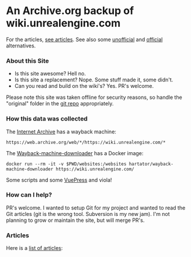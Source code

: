 # An Archive.org backup of wiki.unrealengine.com

For the articles, [see articles](https://michaeljcole.github.io/wiki.unrealengine.com/#articles).  See also some [unofficial](https://forums.unrealengine.com/unreal-engine/announcements-and-releases/1739154-changes-to-the-official-unreal-engine-wiki?p=1745505#post1745505) and [official](https://forums.unrealengine.com/unreal-engine/announcements-and-releases/1745504-a-new-community-hosted-unreal-engine-wiki) alternatives.

### About this Site

- Is this site awesome?  Hell no.
- Is this site a replacement?  Nope.  Some stuff made it, some didn't.
- Can you read and build on the wiki's?  Yes.  PR's welcome.

Please note this site was taken offline for security reasons, so handle the "original" folder in the [git repo](https://github.com/MichaelJCole/wiki.unrealengine.com) appropriately.

### How this data was collected

The [Internet Archive](https://archive.org) has a wayback machine:

```
https://web.archive.org/web/*/https://wiki.unrealengine.com/*
```

The [Wayback-machine-downloader](https://github.com/hartator/wayback-machine-downloader) has a Docker image:

```
docker run --rm -it -v $PWD/websites:/websites hartator/wayback-machine-downloader https://wiki.unrealengine.com/ 
```

Some scripts and some [VuePress](https://snipcart.com/blog/choose-best-static-site-generator) and viola!

### How can I help?

PR's welcome.  I wanted to setup Git for my project and wanted to read the Git articles (git is the wrong tool.  Subversion is my new jam).  I'm not planning to grow or maintain the site, but will merge PR's.

### Articles

Here is a [list of articles](https://michaeljcole.github.io/wiki.unrealengine.com/#articles):

